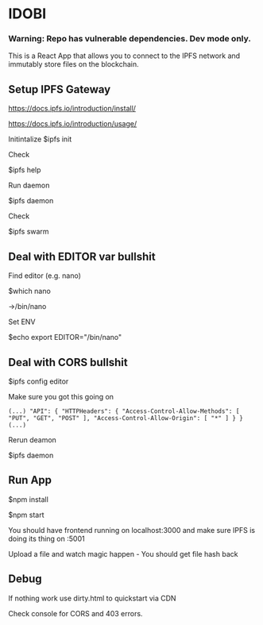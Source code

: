 # IDOBI

### Warning: Repo has vulnerable dependencies. Dev mode only.
This is a React App that allows you to connect to the IPFS network and immutably store files on the blockchain.

## Setup IPFS Gateway

https://docs.ipfs.io/introduction/install/

https://docs.ipfs.io/introduction/usage/

Initintalize
$ipfs init

Check

$ipfs help

Run daemon

$ipfs daemon

Check

$ipfs swarm

## Deal with EDITOR var bullshit

Find editor (e.g. nano)

$which nano

->/bin/nano

Set ENV

$echo export EDITOR="/bin/nano"

## Deal with CORS bullshit

$ipfs config editor

Make sure you got this going on

`(...)
  "API": {
    "HTTPHeaders": {
      "Access-Control-Allow-Methods": [
        "PUT",
        "GET",
        "POST"
      ],
      "Access-Control-Allow-Origin": [
        "*"
      ]
    }
  }
(...)`

Rerun deamon

$ipfs daemon

## Run App

$npm install

$npm start

You should have frontend running on localhost:3000 and make sure IPFS is doing its thing on :5001

Upload a file and watch magic happen - You should get file hash back

## Debug

If nothing work use dirty.html to quickstart via CDN

Check console for CORS and 403 errors.







